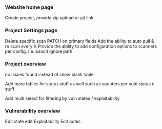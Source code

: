 ### Website home page
Create project, provide zip upload or git link

### Project Settings page
Delete specific scan
PATCH on primary fields
Add the ability to auto pull & re scan every X
Provide the ability to add configuration options to scanners per config. I.e. bandit ignore path

### Project overview
no issues found instead of show blank table

Add more tables for status stuff as well such as counters per vuln status n stuff

Add multi select for filtering by vuln states / exploitability

### Vulnerability overview
Edit state
edit Exploitability
Edit notes